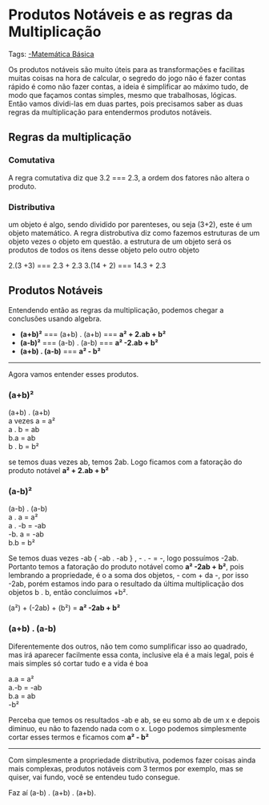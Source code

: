 # Produtos Notáveis e as regras da Multiplicação

Tags: [-Matemática Básica](-Matemática%20Básica.md)

Os produtos notáveis são muito úteis para as transformações e facilitas muitas coisas na hora de calcular, o segredo do jogo não é fazer contas rápido é como não fazer contas, a ideia é simplificar ao máximo tudo, de modo que façamos contas simples, mesmo que trabalhosas, lógicas.  
Então vamos dividi-las em duas partes, pois precisamos saber as duas regras da multiplicação para entendermos produtos notáveis.

## Regras da multiplicação 

### Comutativa
A regra comutativa diz que 3.2 === 2.3, a ordem dos fatores não altera o produto.

### Distributiva

um objeto é algo, sendo dividido por parenteses, ou seja (3+2), este é um objeto matemático.
A regra distrobutiva diz como fazemos estruturas de um objeto vezes o objeto em questão. a estrutura de um objeto será os produtos de todos os itens desse objeto pelo outro objeto

2.(3 +3) === 2.3 + 2.3
3.(14 + 2) === 14.3 + 2.3 

## Produtos Notáveis

Entendendo então as regras da multiplicação, podemos chegar a conclusões usando algebra.

* **(a+b)²** === (a+b) . (a+b) === **a² + 2.ab + b²**
* **(a-b)²** ===  (a-b) . (a-b) === **a² -2.ab + b²**
* **(a+b) . (a-b)** === **a² - b²**
--------------
Agora vamos entender esses produtos.

### (a+b)²

(a+b) . (a+b)  
a vezes a = a²  
a . b  = ab   
b.a = ab  
b . b = b²  

se temos duas vezes ab, temos 2ab. Logo ficamos com a fatoração do produto notável **a² + 2.ab + b²**

### (a-b)²

(a-b) . (a-b)    
a . a = a²  
a . -b = -ab  
-b. a = -ab  
b.b = b²  

Se temos duas vezes -ab { -ab . -ab } , - . - = -, logo possuímos -2ab. Portanto temos a fatoração do produto notável como **a² -2ab + b²**, pois lembrando a propriedade, é o a soma dos objetos, - com +  da -, por isso -2ab, porém estamos indo para o resultado da última multiplicação dos objetos b . b, então concluímos +b².

(a²) + (-2ab) + (b²) = **a² -2ab + b²**

### (a+b) . (a-b)

Diferentemente dos outros, não tem como sumplificar isso ao quadrado, mas irá aparecer facilmente essa conta, inclusive ela é a mais legal, pois é mais simples só cortar tudo e a vida é boa

a.a = a²  
a.-b = -ab  
b.a = ab  
-b²  

Perceba que temos os resultados -ab e ab, se eu somo ab de um x e depois diminuo, eu não to fazendo nada com o x. Logo podemos simplesmente cortar esses termos e ficamos com **a² - b²**

-----------------------------------------------
Com simplesmente a propriedade distributiva, podemos fazer coisas ainda mais complexas, produtos notáveis com 3 termos por exemplo, mas se quiser, vai fundo, você se entendeu tudo consegue. 

Faz aí (a-b) . (a+b) . (a+b).

